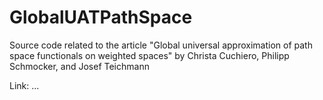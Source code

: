 # GlobalUATPathSpace

Source code related to the article "Global universal approximation of path space functionals on weighted spaces" by Christa Cuchiero, Philipp Schmocker, and Josef Teichmann

Link: ...
